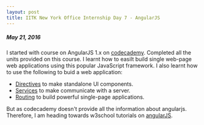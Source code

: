 ```yaml
---
layout: post
title: IITK New York Office Internship Day 7 - AngularJS 
---
```

##### *May 21, 2016*

I started with course on AngularJS 1.x on [codecademy](https://www.codecademy.com/learn/learn-angularjs). Completed all the units provided on this course. I learnt how to easilt build single web-page web applications using this popular JavaScript framework.
I also learnt how to use the following to buid a web application:

* [Directives](https://www.codecademy.com/en/courses/learn-angularjs/lessons/directives/exercises/directives-directives-i?action=lesson_resume) to make standalone UI components.
* [Services](https://www.codecademy.com/learn/learn-angularjs) to make communicate with a server.
* [Routing](https://www.codecademy.com/learn/learn-angularjs) to build powerful single-page applications.

But as codecademy doesn't provide all the information about angularjs. Therefore, I am heading towards w3school tutorials on [angularJS](http://www.w3schools.com/angular/default.asp).

